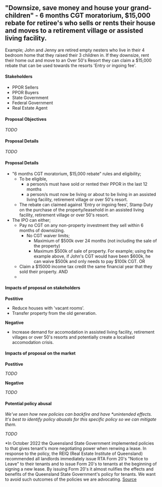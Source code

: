## "Downsize, save money and house your grand-children" - 6 months CGT moratorium, $15,000 rebate for retiree's who sells or rents their house and moves to a retirement village or assisted living facility.


Example; John and Jenny are retired empty nesters who live in their 4 bedroom home that they raised their 3 children in. If they downsize, rent their home out and move to an Over 50's Resort they can claim a $15,000 rebate that can be used towards the resorts 'Entry or ingoing fee'.


#### Stakeholders

- PPOR Sellers
- PPOR Buyers
- State Government
- Federal Government
- Real Estate Agent


#### Proposal Objectives

*TODO*


#### Proposal Details

*TODO*





#### Proposal Details

- "6 months CGT moratorium, $15,000 rebate" rules and eligibility;
	- To be eligible, 
		- a person/s must have sold or rented their PPOR in the last 12 months
		- a person/s must now be living or about to be living in an assisted living facility, retirement village or over 50's resort.
	- The rebate can claimed against 'Entry or ingoing fees', Stamp Duty on the purchase of the property/leasehold in an assisted living facility, retirement village or over 50's resort.
- The IPO can either;
    - Pay no CGT on any non-property investment they sell within 6 months of downsizing.
        - No CGT waiver limits;
            - Maximium of $500k over 24 months (not including the sale of the property)
            - Maximum $500k of sale of property. For example; using the example above, if John's CGT would have been $600k, he can waive $500k and only needs to pay $100k CGT.
    OR
    - Claim a $15000 income tax credit the same financial year that they sold their property.
    AND
    - 

#### Impacts of proposal on stakeholders

**Postitive**

- Reduce houses with 'vacant rooms'.
- Transfer property from the old generation.

**Negative**

- Increase demand for accomodation in assisted living facility, retirement villages or over 50's resorts and potentially create a localised accomodation crisis.


#### Impacts of proposal on the market

**Postitive**

*TODO*

**Negative**

*TODO*


#### Potential policy abusal

*We've seen how new policies can backfire and have \*unintended effects. It's best to identify policy abusals for this specific policy so we can mitigate them.*

*TODO*

\*In October 2022 the Queensland State Government implemented policies to that gives tenant's more negotiating power when renwing a lease. In response to the policy, the REIQ (Real Estate Institute of Queensland) recommended all landlords immediately issue RTA Form 20's "Notice to Leave" to their tenants and to issue Form 20's to tenants at the beginning of signing a new lease. By issuing Form 20's it almost nulifies the effects and benefits of the Queensland State Government's policy for tenants. We want to avoid such outcomes of the policies we are advocating. [Source](https://www.reiq.com/articles/notices-to-leave-and-instructions-from-lessor-clients/)